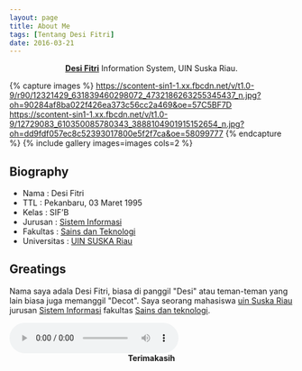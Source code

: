 ```yaml
---
layout: page
title: About Me
tags: [Tentang Desi Fitri]
date: 2016-03-21
---
```

    
<center><a href="https://www.facebook.com/desi.fitri.9256"><b>Desi Fitri</b></a> Information System, UIN Suska Riau.</center>


{% capture images %}
    https://scontent-sin1-1.xx.fbcdn.net/v/t1.0-9/r90/12321429_631839460298072_4732186263255345437_n.jpg?oh=90284af8ba022f426ea373c56cc2a469&oe=57C5BF7D
   https://scontent-sin1-1.xx.fbcdn.net/v/t1.0-9/12729083_610350085780343_3888104901915152654_n.jpg?oh=dd9fdf057ec8c52393017800e5f2f7ca&oe=58099777
{% endcapture %}
{% include gallery images=images cols=2 %}

## Biography
* Nama : Desi Fitri
* TTL : Pekanbaru, 03 Maret 1995 
* Kelas : SIF’B 
* Jurusan : <a href="http://sif.uin-suska.ac.id">Sistem Informasi</a>
* Fakultas : <a href="http://fst.uin-suska.ac.id/">Sains dan Teknologi</a>
* Universitas : <a href="htpp://uin-suska.ac.id/">UIN SUSKA Riau</a>


## Greatings

Nama saya adala Desi Fitri, biasa di panggil "Desi" atau teman-teman yang lain biasa juga memanggil "Decot". Saya seorang mahasiswa <a href="htpp://uin-suska.ac.id/">uin Suska Riau</a> jurusan <a href="http://sif.uin-suska.ac.id">Sistem Informasi</a> fakultas <a href="http://fst.uin-suska.ac.id/">Sains dan teknologi</a>.

<audio controls autoplay> 
<source src="http://Desifitri03.github.io/Remixed - Bunda Rita.mp3" type="audio/wav"> 
<source src="http://Desifitri03.github.io/Remixed - Bunda Rita.mp3" type="audio/mpeg"> 
</audio>
      
<center><b>Terimakasih</b></center>
